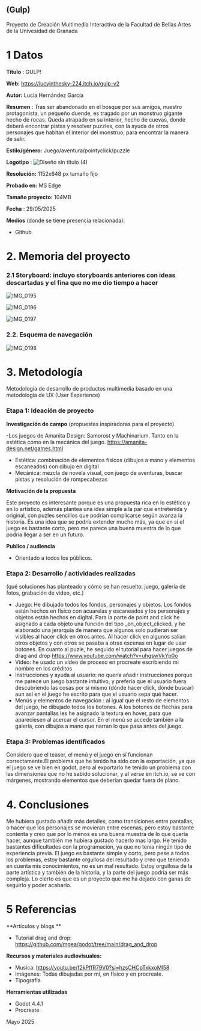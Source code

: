 ## (Gulp)

Proyecto de Creación Multimedia Interactiva de la  Facultad de Bellas Artes de la Univesidad de Granada



# 1 Datos 



**Titulo** : GULP!

**Web:**   https://lucyinthesky-224.itch.io/gulp-v2

**Autor:**  Lucía Hernández García

**Resumen** : Tras ser abandonado en el bosque por sus amigos, nuestro protagonista, un pequeño duende, es tragado por un monstruo gigante hecho de rocas. Queda atrapado en su interior, hecho de cuevas, donde deberá encontrar pistas y resolver puzzles, con la ayuda de otros personajes que habitan el interior del monstruo, para encontrar la manera de salir.

**Estilo/género:**  Juego/aventura/pointyclick/puzzle

**Logotipo** : 
![Diseño sin título (4)](https://github.com/user-attachments/assets/a45cfbf8-b58d-4734-9e43-5fc1811c3016)



**Resolución:** 1152x648 px tamaño fijo

**Probado en:**   MS Edge

**Tamaño proyecto:** 104MB 

**Fecha** : 29/05/2025

**Medios** (donde se tiene presencia relacionada):

- Github

# 2. Memoria del proyecto 

### 2.1 Storyboard: incluyo storyboards anteriores con ideas descartadas y el fina que no me dio tiempo a hacer


![IMG_0195](https://github.com/user-attachments/assets/a46eed23-81ce-4722-9231-1b0d9325a336)

![IMG_0196](https://github.com/user-attachments/assets/808a5ae0-8d48-41ee-bf96-6af203999006)

![IMG_0197](https://github.com/user-attachments/assets/1c397d58-63ec-4867-9a3f-67938a25a89e)






### 2.2. Esquema de navegación 



![IMG_0198](https://github.com/user-attachments/assets/49704e09-dba2-47cb-8777-0d964585f056)








# 3. Metodología

Metodología de desarrollo de productos multimedia basado en una metodología de UX (User Experience)



### Etapa 1: Ideación de proyecto

**Investigación de campo** (propuestas inspiradoras para el proyecto)

-Los juegos de Amanita Design: Samorost y Machinarium. Tanto en la estética como en la mecánica del juego. https://amanita-design.net/games.html
- Estética: combinación de elementos físicos (dibujos a mano y elementos escaneados) con dibujo en digital
- Mecánica: mezcla de novela visual, con juego de aventuras, buscar pistas y resolución de rompecabezas



**Motivación de la propuesta** 

Este  proyecto es interesante porque es una propuesta rica en lo estético y en lo artístico, además plantea una idea simple a la par que entretenida y original, con puzles sencillos que podrían complicarse según avanza la historia. Es una idea que se podría extender mucho más, ya que en si el juego es bastante corto, pero me parece una buena muestra de lo que podría llegar a ser en un futuro. 



**Publico / audiencia**

- Orientado a todos los públicos.





### Etapa 2: Desarrollo / actividades realizadas

(qué soluciones has planteado y cómo se han resuelto: juego, galería de fotos, grabación de video, etc.)

- Juego: He dibujado todos los fondos, personajes y objetos. Los fondos están hechos en físico con acuarelas y escaneados y los personajes y objetos están hechos en digital. Para la parte de point and click he asignado a cada objeto una función del tipo _on_object_clicked, y he elaborado una jerarquía de manera que algunos solo pudieran ser visibles al hacer click en otros antes. Al hacer click en algunos salían otros objetos y con otros se pasaba a otras escenas en lugar de usar botones. En cuanto al puzle, he seguido el tutorial para hacer juegos de drag and drop https://www.youtube.com/watch?v=uhgswVkYp0o
- Video: he usado un vídeo de proceso en procreate escribiendo mi nombre en los créditos
- Instrucciones y ayuda al usuario: no quería añadir instrucciones porque me parece un juego bastante intuitivo, y prefería que el usuario fuera descubriendo las cosas por sí mismo (dónde hacer click, dónde buscar) aun así en el juego he escrito para que el usuario sepa qué hacer.
- Menús y elementos de navegación : al igual que el resto de elementos del juego, he dibujado todos los botones. A los botones de flechas para avanzar pantallas les he asignado la textura en hover, para que apareciesen al acercar el cursor. En el menú se accede también a la galería, con dibujos a mano que narran lo que pasa antes del juego.




### Etapa 3: Problemas identificados

Considero que el teaser, el menú y el juego en sí funcionan correctamente.El problema que he tenido ha sido con la exportación, ya que el juego se ve bien en godot, pero al exportarlo he tenido un problema con las dimensiones que no he sabido solucionar, y al verse en itch.io, se ve con márgenes, mostrando elementos que deberían quedar fuera de plano.


# 4. Conclusiones 

Me hubiera gustado añadir más detalles, como transiciones entre pantallas, o hacer que los personajes se movieran entre escenas, pero estoy bastante contenta y creo que por lo menos es una buena muestra de lo que quería hacer, aunque también me hubiera gustado hacerlo mas largo. He tenido bastantes dificultades con la programación, ya que no tenía ningún tipo de experiencia previa. El juego es bastante simple y corto, pero pese a todos los problemas, estoy bastante orgullosa del resultado y creo que teniendo en cuenta mis conocimientos, no es un mal resultado. Estoy orgullosa de la parte artística y también de la historia, y la parte del juego podría ser más compleja. Lo cierto es que es un proyecto que me ha dejado con ganas de seguirlo y poder acabarlo. 






# 5 Referencias 

**Artículos y blogs ** 

- Tutorial drag and drop: https://github.com/mgea/godot/tree/main/drag_and_drop


**Recursos y materiales audiovisuales:**

* Musica:  https://youtu.be/f2kPffR79V0?si=hzsCHCpTxkxoMl58
* Imágenes:  Todas dibujadas por mí, en físico y en procreate.
* Tipografía

**Herramientas utilizadas**

- Godot 4.4.1
- Procreate




Mayo 2025
